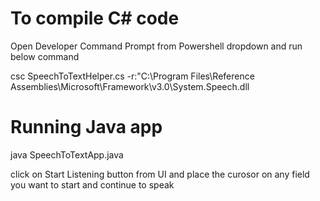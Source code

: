 # To compile C# code

Open Developer Command Prompt from Powershell dropdown and run below command

csc SpeechToTextHelper.cs -r:"C:\Program Files\Reference Assemblies\Microsoft\Framework\v3.0\System.Speech.dll

# Running Java app

java SpeechToTextApp.java

click on Start Listening button from UI and place the curosor on any field you want to start and continue to speak